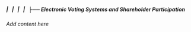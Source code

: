 ##### |   |   |   |   ├── Electronic Voting Systems and Shareholder Participation

*Add content here*